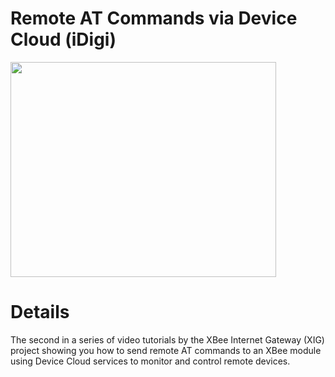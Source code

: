 # Remote AT Commands via Device Cloud (iDigi) #

<a href='http://www.youtube.com/watch?feature=player_embedded&v=hXEVYEU7bfs' target='_blank'><img src='http://img.youtube.com/vi/hXEVYEU7bfs/0.jpg' width='425' height=344 /></a>


# Details #

The second in a series of video tutorials by the XBee Internet Gateway (XIG) project showing you how to send remote AT commands to an XBee module using Device Cloud services to monitor and control remote devices.